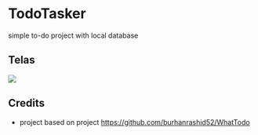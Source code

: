# TodoTasker
simple to-do project with local database

## Telas
![](https://github.com/felipeasr/todotasker/blob/master/2022-04-23-15-21-18.gif?raw=true)
## Credits
- project based on project https://github.com/burhanrashid52/WhatTodo
